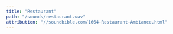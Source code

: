```yaml
---
title: "Restaurant"
path: "/sounds/restaurant.wav"
attribution: "//soundbible.com/1664-Restaurant-Ambiance.html"
---
```

